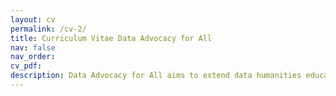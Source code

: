 ```yaml
---
layout: cv
permalink: /cv-2/
title: Curriculum Vitae Data Advocacy for All
nav: false
nav_order: 
cv_pdf: 
description: Data Advocacy for All aims to extend data humanities education and invigorate DEI initiatives across the CU system by developing a modular approach to teaching data advocacy, supported by a Open Access (OA) digital repository of educational resources. Whether used by nonprofits to catalyze social action, think tanks to argue for policy change, or organizations to promote legislative equity, data advocacy is an increasingly important means of communication in the big data era. While more and more CU students are being exposed to the technical aspects of data science, a complex array of data skills and literacies are needed to use data responsibly and create positive change in the world. Data advocacy is an integrative, ethical practice of analysis, design, and communication in which insights from a dataset are effectively conveyed to raise public awareness and drive social change. Envisioned by a team of digital humanities faculty at CU Boulder and Denver in concert with CU Boulder’s Center for Research Data and Digital Scholarship (CRDDS), the Data Advocacy for All project is in the process of designing, building, teaching, and assessing a civically engaged, experiential curricular approach to data advocacy. This approach will leverage multiple technologies to enhance student abilities to ethically and effectively inquire with data, communicate with data, and deploy data to create more just futures.
---
```

